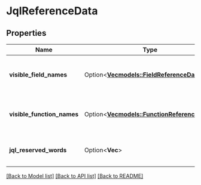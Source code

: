 # JqlReferenceData

## Properties

Name | Type | Description | Notes
------------ | ------------- | ------------- | -------------
**visible_field_names** | Option<[**Vec<models::FieldReferenceData>**](FieldReferenceData.md)> | List of fields usable in JQL queries. | [optional]
**visible_function_names** | Option<[**Vec<models::FunctionReferenceData>**](FunctionReferenceData.md)> | List of functions usable in JQL queries. | [optional]
**jql_reserved_words** | Option<**Vec<String>**> | List of JQL query reserved words. | [optional]

[[Back to Model list]](../README.md#documentation-for-models) [[Back to API list]](../README.md#documentation-for-api-endpoints) [[Back to README]](../README.md)


